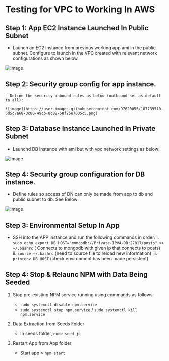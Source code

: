 # Testing for VPC to Working In AWS

## Step 1: App EC2 Instance Launched In Public Subnet  
 
 - Launch an EC2 instance from previous working app ami in the public subnet.  Configure to launch in the VPC created with relevant network configurations as shown below.
 
![image](https://user-images.githubusercontent.com/97620055/187737935-8446aaf8-8eb8-41e3-877f-776fbb0755f8.png)


## Step 2: Security group config for app instance.
  
    - Define the security inbound rules as below (outbound set as default to all): 
    
    ![image](https://user-images.githubusercontent.com/97620055/187739510-6d5c7a68-3c80-49cb-8c82-58f25e7005c5.png)

## Step 3: Database Instance Launched In Private Subnet
  
  - Launchd DB instance with ami but with vpc network settings as below:
  
  ![image](https://user-images.githubusercontent.com/97620055/187746583-b5e51eb7-f4f0-462b-a8d5-5a8084985436.png)

## Step 4: Security group configuration for DB instance.

 - Define rules so access of DN can only be made from app to db and public subnet to db.  See Below: 
  
![image](https://user-images.githubusercontent.com/97620055/187739716-6ae8e3c3-383d-4198-9245-1714e2b27e62.png)


## Step 3: Environmental Setup In App

  - SSH into the APP instance and run the following commands in order:
  i. `sudo echo export DB_HOST="mongodb://Private-IPV4-DB:27017/posts" >> ~/.bashrc` ( Connects to mongodb with given ip that connects to posts)
  ii. `source ~/.bashrc` (need to source file to reload new information)
  iii. `printenv DB_HOST` (check environment has been made persistent)
  
 ## Step 4: Stop & Relaunc NPM with Data Being Seeded
 
 1. Stop pre-existing NPM service running using commands as follows: 
     * `sudo systemctl disable npm.service`
     * `sudo systemctl stop npm.service` / `sudo systemctl kill npm.service`
 
 2. Data Extraction from Seeds Folder
     * In seeds folder, `node seed.js`
 3. Restart App from App folder
     * Start app > `npm start`
    
    
    


  
